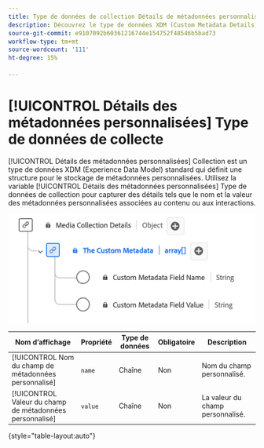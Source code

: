 ```yaml
---
title: Type de données de collection Détails de métadonnées personnalisés
description: Découvrez le type de données XDM (Custom Metadata Details) Collection Experience Data Model (XDM).
source-git-commit: e9107092b60361216744e154752f48546b5bad73
workflow-type: tm+mt
source-wordcount: '111'
ht-degree: 15%

---
```


# [!UICONTROL Détails des métadonnées personnalisées] Type de données de collecte

[!UICONTROL Détails des métadonnées personnalisées] Collection est un type de données XDM (Experience Data Model) standard qui définit une structure pour le stockage de métadonnées personnalisées. Utilisez la variable [!UICONTROL Détails des métadonnées personnalisées] Type de données de collection pour capturer des détails tels que le nom et la valeur des métadonnées personnalisées associées au contenu ou aux interactions.

![Schéma du type de données Collection de détails de métadonnées personnalisées.](../images/data-types/the-custom-metadata-collection.png)

| Nom d’affichage | Propriété | Type de données | Obligatoire | Description |
|--------------------------------------------|------------------|-----------|----------|-------------------------------|
| [!UICONTROL Nom du champ de métadonnées personnalisé] | `name` | Chaîne | Non | Nom du champ personnalisé. |
| [!UICONTROL Valeur du champ de métadonnées personnalisé] | `value` | Chaîne | Non | La valeur du champ personnalisé. |

{style="table-layout:auto"}
